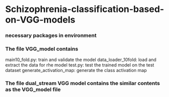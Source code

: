 # Schizophrenia-classification-based-on-VGG-models

### necessary packages in environment


### The file VGG_model contains

main10_fold.py: train and validate the model
data_loader_10fold: load and extract the data for rhe model
test.py: test the trained model on the test dataset
generate_activation_map: generate the class activation map 

### The file dual_stream VGG model contains the similar contents as the VGG_model file
